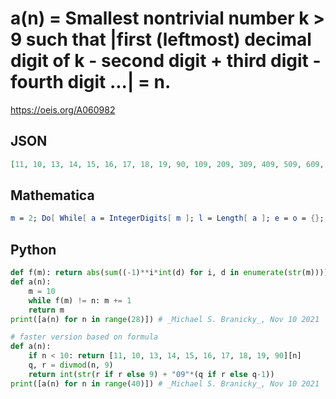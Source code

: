 # a\(n\) \= Smallest nontrivial number k \> 9 such that \|first \(leftmost\) decimal digit of k \- second digit \+ third digit \- fourth digit \.\.\.\| \= n\.
https://oeis.org/A060982
## JSON
```JSON
[11, 10, 13, 14, 15, 16, 17, 18, 19, 90, 109, 209, 309, 409, 509, 609, 709, 809, 909, 10909, 20909, 30909, 40909, 50909, 60909, 70909, 80909, 90909, 1090909, 2090909, 3090909, 4090909, 5090909, 6090909, 7090909, 8090909, 9090909, 109090909, 209090909, 309090909]
```
## Mathematica
```Mathematica
m = 2; Do[ While[ a = IntegerDigits[ m ]; l = Length[ a ]; e = o = {}; Do[ o = Append[ o, a[ [ 2k - 1 ] ] ], {k, 1, l/2 + .5} ]; Do[ e = Append[ e, a[ [ 2k ] ] ], {k, 1, l/2} ]; Abs[ Apply[ Plus, o ] - Apply[ Plus, e ] ] != n, m++ ]; Print[ m ], {n, 1, 50} ]
```
## Python
```Python
def f(m): return abs(sum((-1)**i*int(d) for i, d in enumerate(str(m))))
def a(n):
    m = 10
    while f(m) != n: m += 1
    return m
print([a(n) for n in range(28)]) # _Michael S. Branicky_, Nov 10 2021
```
```Python
# faster version based on formula
def a(n):
    if n < 10: return [11, 10, 13, 14, 15, 16, 17, 18, 19, 90][n]
    q, r = divmod(n, 9)
    return int(str(r if r else 9) + "09"*(q if r else q-1))
print([a(n) for n in range(40)]) # _Michael S. Branicky_, Nov 10 2021
```
